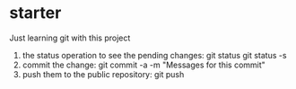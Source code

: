 # starter
Just learning git with this project

1. the status operation to see the pending changes:
    git status
    git status -s
2. commit the change:
    git commit -a -m "Messages for this commit"
3. push them to the public repository:
    git push
